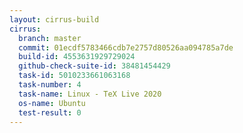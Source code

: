 ```yaml
---
layout: cirrus-build
cirrus:
  branch: master
  commit: 01ecdf5783466cdb7e2757d80526aa094785a7de
  build-id: 4553631929729024
  github-check-suite-id: 38481454429
  task-id: 5010233661063168
  task-number: 4
  task-name: Linux - TeX Live 2020
  os-name: Ubuntu
  test-result: 0
---
```

